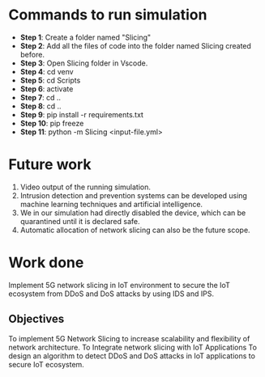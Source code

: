# Commands to run simulation
- **Step 1**: Create a folder named "Slicing" 
- **Step 2**: Add all the files of code into the folder named Slicing created before.
- **Step 3**: Open Slicing folder in Vscode.
- **Step 4**: cd venv
- **Step 5**: cd Scripts
- **Step 6**: activate
- **Step 7**: cd ..
- **Step 8**: cd ..
- **Step 9**: pip install -r requirements.txt
- **Step 10**: pip freeze
- **Step 11**: python -m Slicing <input-file.yml>

# Future work
1. Video output of the running simulation.
2. Intrusion detection and prevention systems can be developed using  machine learning techniques and artificial intelligence.
3. We in our simulation had directly disabled the device, which can be  quarantined until it is declared safe.
4. Automatic allocation of network slicing can also be the future scope. 

# Work done
Implement 5G network slicing in IoT environment to secure the IoT  ecosystem from DDoS and DoS attacks by using IDS and IPS.

## Objectives
To implement 5G Network Slicing to increase scalability and flexibility  of network architecture.
To Integrate network slicing with IoT Applications
To design an algorithm to detect DDoS and DoS attacks in IoT  applications to secure IoT ecosystem.


